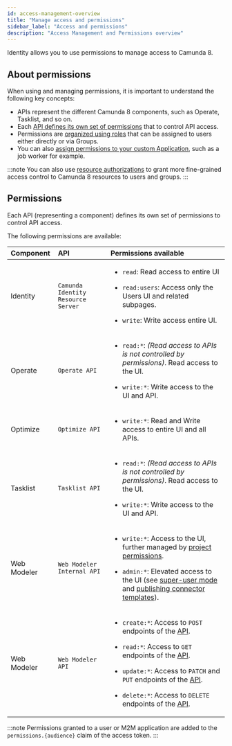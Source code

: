 ```yaml
---
id: access-management-overview
title: "Manage access and permissions"
sidebar_label: "Access and permissions"
description: "Access Management and Permissions overview"
---
```


Identity allows you to use permissions to manage access to Camunda 8.

## About permissions

When using and managing permissions, it is important to understand the following key concepts:

- APIs represent the different Camunda 8 components, such as Operate, Tasklist, and so on.
- Each [API defines its own set of permissions](#permissions) that to control API access.
- Permissions are [organized using roles](./manage-permissions.md#manage-permissions-for-roles) that can be assigned to users either directly or via Groups.
- You can also [assign permissions to your custom Application](./manage-permissions.md#manage-permissions-for-applications), such as a job worker for example.

:::note
You can also use [resource authorizations](./resource-authorizations.md) to grant more fine-grained access control to Camunda 8 resources to users and groups.
:::

## Permissions

Each API (representing a component) defines its own set of permissions to control API access.

The following permissions are available:

| Component   | API                                | Permissions available                                                                                                                                                                                                                                                                                                                                                                                                                                       |
| :---------- | :--------------------------------- | :---------------------------------------------------------------------------------------------------------------------------------------------------------------------------------------------------------------------------------------------------------------------------------------------------------------------------------------------------------------------------------------------------------------------------------------------------------- |
| Identity    | `Camunda Identity Resource Server` | <p><ul><li>`read`: Read access to entire UI</li><li><p>`read:users`: Access only the Users UI and related subpages.</p></li><li><p>`write`: Write access entire UI.</p></li></ul></p>                                                                                                                                                                                                                                                                       |
| Operate     | `Operate API`                      | <p><ul><li>`read:*`: _(Read access to APIs is not controlled by permissions)_. Read access to the UI.</li><li><p>`write:*`: Write access to the UI and API.</p></li></ul></p>                                                                                                                                                                                                                                                                               |
| Optimize    | `Optimize API`                     | <p><ul><li>`write:*`: Read and Write access to entire UI and all APIs.</li></ul></p>                                                                                                                                                                                                                                                                                                                                                                        |
| Tasklist    | `Tasklist API`                     | <p><ul><li>`read:*`: _(Read access to APIs is not controlled by permissions)_. Read access to the UI.</li><li><p>`write:*`: Write access to the UI and API.</p></li></ul></p>                                                                                                                                                                                                                                                                               |
| Web Modeler | `Web Modeler Internal API`         | <p><ul><li>`write:*`: Access to the UI, further managed by [project permissions](/components/modeler/web-modeler/collaboration.md#access-rights-and-permissions).</li><li><p>`admin:*`: Elevated access to the UI (see [super-user mode](/components/modeler/web-modeler/collaboration.md#super-user-mode) and [publishing connector templates](/components/connectors/manage-connector-templates.md#publish-a-connector-template)).</p></li></ul></p>      |
| Web Modeler | `Web Modeler API`                  | <p><ul><li>`create:*`: Access to `POST` endpoints of the [API](/apis-tools/web-modeler-api/index.md).</li><li><p>`read:*`: Access to `GET` endpoints of the [API](/apis-tools/web-modeler-api/index.md).</p></li><li><p>`update:*`: Access to `PATCH` and `PUT` endpoints of the [API](/apis-tools/web-modeler-api/index.md).</p></li><li><p>`delete:*`: Access to `DELETE` endpoints of the [API](/apis-tools/web-modeler-api/index.md).</p></li></ul></p> |

:::note
Permissions granted to a user or M2M application are added to the `permissions.{audience}` claim of the access token.
:::
